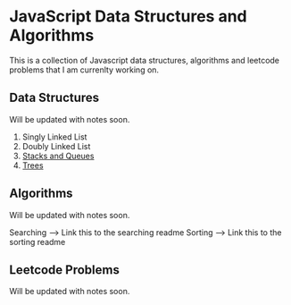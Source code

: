 # JavaScript Data Structures and Algorithms

This is a collection of Javascript data structures, algorithms and leetcode problems that I am currenlty working on.

## Data Structures
Will be updated with notes soon.

1. Singly Linked List
2. Doubly Linked List
3. [Stacks and Queues](https://github.com/dylanlarrivee/js-data-structures-algorithm-problems/tree/master/dataStructuresAlgorithms/stacks-queues)
4. [Trees](https://github.com/dylanlarrivee/js-data-structures-algorithm-problems/tree/master/dataStructuresAlgorithms/trees)

## Algorithms
Will be updated with notes soon.

Searching --> Link this to the searching readme
Sorting --> Link this to the sorting readme

## Leetcode Problems
Will be updated with notes soon.